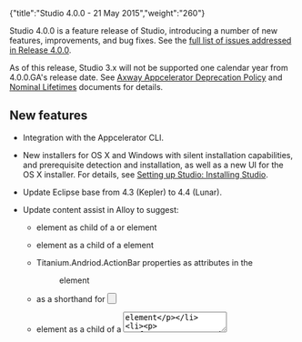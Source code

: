 {"title":"Studio 4.0.0 - 21 May 2015","weight":"260"}

Studio 4.0.0 is a feature release of Studio, introducing a number of new features, improvements, and bug fixes. See the [full list of issues addressed in Release 4.0.0](https://jira.appcelerator.org/issues/?filter=16719).

As of this release, Studio 3.x will not be supported one calendar year from 4.0.0.GA's release date. See [Axway Appcelerator Deprecation Policy](/docs/appc/AMPLIFY_Appcelerator_Services_Overview/Axway_Appcelerator_Deprecation_Policy/) and [Nominal Lifetimes](/docs/appc/AMPLIFY_Appcelerator_Services_Overview/Axway_Appcelerator_Product_Lifecycle/#NominalLifetimes) documents for details.

## New features

* Integration with the Appcelerator CLI.

* New installers for OS X and Windows with silent installation capabilities, and prerequisite detection and installation, as well as a new UI for the OS X installer. For details, see [Setting up Studio: Installing Studio](/docs/appc/Titanium_SDK/Titanium_SDK_Getting_Started/Installation_and_Configuration/Setting_up_Studio/#installingstudioInstallingStudio).

* Update Eclipse base from 4.3 (Kepler) to 4.4 (Lunar).

* Update content assist in Alloy to suggest:

  * <ActionBar/> element as child of a <TabGroup/> or <Window/> element

  * <AndroidView/> element as a child of a <AlertDialog/> element

  * Titanium.Andriod.ActionBar properties as attributes in the <Menu/> element

  * <FixedSpace/> as a shorthand for <Button systemButton=“Ti.UI.iPhone.SystemButton.FIXED\_SPACE>

  * <KeyboardToolbar/> element as a child of a <TextArea/> element

  * <LeftNavButtons/> and <RightNavButtons/> as a child of a <Window/> element

  * Shorthand notation for Ti.UI.KEYBOARD\_\* and Ti.UI.RETURNKEY\_\* constants

* Add hyperlink detector to jump from i18n translation keys in JavaScript properties, TSS attributes, XML node text and XML localized attributes, such as titleid, to their definition in strings.xml files. In an Alloy JavaScript, TSS or XML file, hold the **Command** key for Macs or **Control** key for Linux and Windows, then hover over a localized function with an i18n translation key. The localized function turns into a hyperlink. Click the hyperlink to jump to the entry in the i18n/en/strings.xml file. You can also click on the i18n translation key and hit the **F3** key. Previously, this feature was only supported with the localization functions in the XML files.


## Known issues

### Mobile web application does not launch in the browser

After building a mobile web application in Studio, Studio does not launch the application in a browser ([TISTUD-7428](https://jira.appcelerator.org/browse/TISTUD-7428)). To workaround this issue, create your own web server to launch the application. Instructions will be available in the linked ticket.
